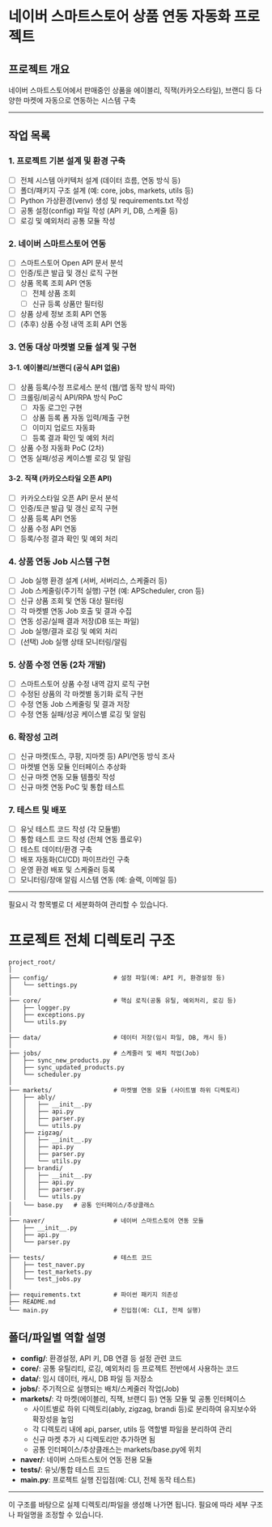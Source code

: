 # 네이버 스마트스토어 상품 연동 자동화 프로젝트

## 프로젝트 개요
네이버 스마트스토어에서 판매중인 상품을 에이블리, 직잭(카카오스타일), 브랜디 등 다양한 마켓에 자동으로 연동하는 시스템 구축

---

## 작업 목록

### 1. 프로젝트 기본 설계 및 환경 구축
- [ ] 전체 시스템 아키텍처 설계 (데이터 흐름, 연동 방식 등)
- [ ] 폴더/패키지 구조 설계 (예: core, jobs, markets, utils 등)
- [ ] Python 가상환경(venv) 생성 및 requirements.txt 작성
- [ ] 공통 설정(config) 파일 작성 (API 키, DB, 스케줄 등)
- [ ] 로깅 및 예외처리 공통 모듈 작성

### 2. 네이버 스마트스토어 연동
- [ ] 스마트스토어 Open API 문서 분석
- [ ] 인증/토큰 발급 및 갱신 로직 구현
- [ ] 상품 목록 조회 API 연동
  - [ ] 전체 상품 조회
  - [ ] 신규 등록 상품만 필터링
- [ ] 상품 상세 정보 조회 API 연동
- [ ] (추후) 상품 수정 내역 조회 API 연동

### 3. 연동 대상 마켓별 모듈 설계 및 구현
#### 3-1. 에이블리/브랜디 (공식 API 없음)
- [ ] 상품 등록/수정 프로세스 분석 (웹/앱 동작 방식 파악)
- [ ] 크롤링/비공식 API/RPA 방식 PoC
  - [ ] 자동 로그인 구현
  - [ ] 상품 등록 폼 자동 입력/제출 구현
  - [ ] 이미지 업로드 자동화
  - [ ] 등록 결과 확인 및 예외 처리
- [ ] 상품 수정 자동화 PoC (2차)
- [ ] 연동 실패/성공 케이스별 로깅 및 알림

#### 3-2. 직잭 (카카오스타일 오픈 API)
- [ ] 카카오스타일 오픈 API 문서 분석
- [ ] 인증/토큰 발급 및 갱신 로직 구현
- [ ] 상품 등록 API 연동
- [ ] 상품 수정 API 연동
- [ ] 등록/수정 결과 확인 및 예외 처리

### 4. 상품 연동 Job 시스템 구현
- [ ] Job 실행 환경 설계 (서버, 서버리스, 스케줄러 등)
- [ ] Job 스케줄링(주기적 실행) 구현 (예: APScheduler, cron 등)
- [ ] 신규 상품 조회 및 연동 대상 필터링
- [ ] 각 마켓별 연동 Job 호출 및 결과 수집
- [ ] 연동 성공/실패 결과 저장(DB 또는 파일)
- [ ] Job 실행/결과 로깅 및 예외 처리
- [ ] (선택) Job 실행 상태 모니터링/알림

### 5. 상품 수정 연동 (2차 개발)
- [ ] 스마트스토어 상품 수정 내역 감지 로직 구현
- [ ] 수정된 상품의 각 마켓별 동기화 로직 구현
- [ ] 수정 연동 Job 스케줄링 및 결과 저장
- [ ] 수정 연동 실패/성공 케이스별 로깅 및 알림

### 6. 확장성 고려
- [ ] 신규 마켓(토스, 쿠팡, 지마켓 등) API/연동 방식 조사
- [ ] 마켓별 연동 모듈 인터페이스 추상화
- [ ] 신규 마켓 연동 모듈 템플릿 작성
- [ ] 신규 마켓 연동 PoC 및 통합 테스트

### 7. 테스트 및 배포
- [ ] 유닛 테스트 코드 작성 (각 모듈별)
- [ ] 통합 테스트 코드 작성 (전체 연동 플로우)
- [ ] 테스트 데이터/환경 구축
- [ ] 배포 자동화(CI/CD) 파이프라인 구축
- [ ] 운영 환경 배포 및 스케줄러 등록
- [ ] 모니터링/장애 알림 시스템 연동 (예: 슬랙, 이메일 등)

---

필요시 각 항목별로 더 세분화하여 관리할 수 있습니다. 

# 프로젝트 전체 디렉토리 구조

```
project_root/
│
├── config/                  # 설정 파일(예: API 키, 환경설정 등)
│   └── settings.py
│
├── core/                    # 핵심 로직(공통 유틸, 예외처리, 로깅 등)
│   ├── logger.py
│   ├── exceptions.py
│   └── utils.py
│
├── data/                    # 데이터 저장(임시 파일, DB, 캐시 등)
│
├── jobs/                    # 스케줄러 및 배치 작업(Job)
│   ├── sync_new_products.py
│   ├── sync_updated_products.py
│   └── scheduler.py
│
├── markets/                 # 마켓별 연동 모듈 (사이트별 하위 디렉토리)
│   ├── ably/
│   │   ├── __init__.py
│   │   ├── api.py
│   │   ├── parser.py
│   │   └── utils.py
│   ├── zigzag/
│   │   ├── __init__.py
│   │   ├── api.py
│   │   ├── parser.py
│   │   └── utils.py
│   ├── brandi/
│   │   ├── __init__.py
│   │   ├── api.py
│   │   ├── parser.py
│   │   └── utils.py
│   └── base.py   # 공통 인터페이스/추상클래스
│
├── naver/                   # 네이버 스마트스토어 연동 모듈
│   ├── __init__.py
│   ├── api.py
│   └── parser.py
│
├── tests/                   # 테스트 코드
│   ├── test_naver.py
│   ├── test_markets.py
│   └── test_jobs.py
│
├── requirements.txt         # 파이썬 패키지 의존성
├── README.md
└── main.py                  # 진입점(예: CLI, 전체 실행)
```

## 폴더/파일별 역할 설명

- **config/**: 환경설정, API 키, DB 연결 등 설정 관련 코드
- **core/**: 공통 유틸리티, 로깅, 예외처리 등 프로젝트 전반에서 사용하는 코드
- **data/**: 임시 데이터, 캐시, DB 파일 등 저장소
- **jobs/**: 주기적으로 실행되는 배치/스케줄러 작업(Job)
- **markets/**: 각 마켓(에이블리, 직잭, 브랜디 등) 연동 모듈 및 공통 인터페이스
    - 사이트별로 하위 디렉토리(ably, zigzag, brandi 등)로 분리하여 유지보수와 확장성을 높임
    - 각 디렉토리 내에 api, parser, utils 등 역할별 파일을 분리하여 관리
    - 신규 마켓 추가 시 디렉토리만 추가하면 됨
    - 공통 인터페이스/추상클래스는 markets/base.py에 위치
- **naver/**: 네이버 스마트스토어 연동 전용 모듈
- **tests/**: 유닛/통합 테스트 코드
- **main.py**: 프로젝트 실행 진입점(예: CLI, 전체 동작 테스트)

---

이 구조를 바탕으로 실제 디렉토리/파일을 생성해 나가면 됩니다.
필요에 따라 세부 구조나 파일명을 조정할 수 있습니다. 